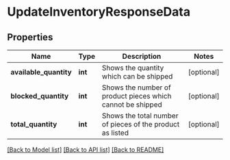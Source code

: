 # UpdateInventoryResponseData

## Properties
Name | Type | Description | Notes
------------ | ------------- | ------------- | -------------
**available_quantity** | **int** | Shows the quantity which can be shipped | [optional] 
**blocked_quantity** | **int** | Shows the number of product pieces which cannot be shipped | [optional] 
**total_quantity** | **int** | Shows the total number of pieces of the product as listed | [optional] 

[[Back to Model list]](../README.md#documentation-for-models) [[Back to API list]](../README.md#documentation-for-api-endpoints) [[Back to README]](../README.md)


